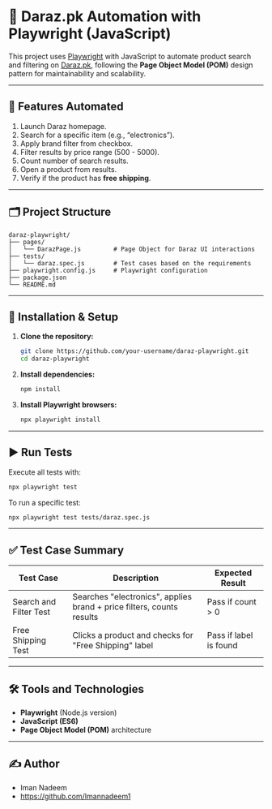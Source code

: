 # 🎯 Daraz.pk Automation with Playwright (JavaScript)

This project uses [Playwright](https://playwright.dev/) with JavaScript to automate product search and filtering on [Daraz.pk](https://www.daraz.pk/), following the **Page Object Model (POM)** design pattern for maintainability and scalability.

---

## 📌 Features Automated

1. Launch Daraz homepage.
2. Search for a specific item (e.g., “electronics”).
3. Apply brand filter from checkbox.
4. Filter results by price range (500 - 5000).
5. Count number of search results.
6. Open a product from results.
7. Verify if the product has **free shipping**.

---

## 🗂️ Project Structure

```
daraz-playwright/
├── pages/
│   └── DarazPage.js         # Page Object for Daraz UI interactions
├── tests/
│   └── daraz.spec.js        # Test cases based on the requirements
├── playwright.config.js     # Playwright configuration
├── package.json
└── README.md
```

---

## 🚀 Installation & Setup

1. **Clone the repository:**

   ```bash
   git clone https://github.com/your-username/daraz-playwright.git
   cd daraz-playwright
   ```

2. **Install dependencies:**

   ```bash
   npm install
   ```

3. **Install Playwright browsers:**

   ```bash
   npx playwright install
   ```

---

## ▶️ Run Tests

Execute all tests with:

```bash
npx playwright test
```

To run a specific test:

```bash
npx playwright test tests/daraz.spec.js
```

---

## ✅ Test Case Summary

| Test Case | Description | Expected Result |
|-----------|-------------|-----------------|
| Search and Filter Test | Searches "electronics", applies brand + price filters, counts results | Pass if count > 0 |
| Free Shipping Test | Clicks a product and checks for "Free Shipping" label | Pass if label is found |

---

## 🛠 Tools and Technologies

- **Playwright** (Node.js version)
- **JavaScript (ES6)**
- **Page Object Model (POM)** architecture

---

## ✍️ Author

- Iman Nadeem
- https://github.com/Imannadeem1

